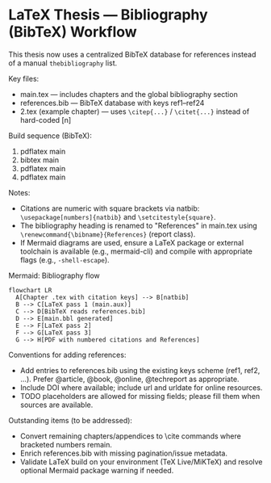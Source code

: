 # LaTeX Thesis — Bibliography (BibTeX) Workflow

This thesis now uses a centralized BibTeX database for references instead of a manual `thebibliography` list.

Key files:
- main.tex — includes chapters and the global bibliography section
- references.bib — BibTeX database with keys ref1–ref24
- 2.tex (example chapter) — uses `\citep{...}` / `\citet{...}` instead of hard-coded [n]

Build sequence (BibTeX):
1) pdflatex main
2) bibtex main
3) pdflatex main
4) pdflatex main

Notes:
- Citations are numeric with square brackets via natbib: `\usepackage[numbers]{natbib}` and `\setcitestyle{square}`.
- The bibliography heading is renamed to "References" in main.tex using `\renewcommand{\bibname}{References}` (report class).
- If Mermaid diagrams are used, ensure a LaTeX package or external toolchain is available (e.g., mermaid-cli) and compile with appropriate flags (e.g., `-shell-escape`).

Mermaid: Bibliography flow
```mermaid
flowchart LR
  A[Chapter .tex with citation keys] --> B[natbib]
  B --> C[LaTeX pass 1 (main.aux)]
  C --> D[BibTeX reads references.bib]
  D --> E[main.bbl generated]
  E --> F[LaTeX pass 2]
  F --> G[LaTeX pass 3]
  G --> H[PDF with numbered citations and References]
```

Conventions for adding references:
- Add entries to references.bib using the existing keys scheme (ref1, ref2, ...). Prefer @article, @book, @online, @techreport as appropriate.
- Include DOI where available; include url and urldate for online resources.
- TODO placeholders are allowed for missing fields; please fill them when sources are available.

Outstanding items (to be addressed):
- Convert remaining chapters/appendices to \cite commands where bracketed numbers remain.
- Enrich references.bib with missing pagination/issue metadata.
- Validate LaTeX build on your environment (TeX Live/MiKTeX) and resolve optional Mermaid package warning if needed.
